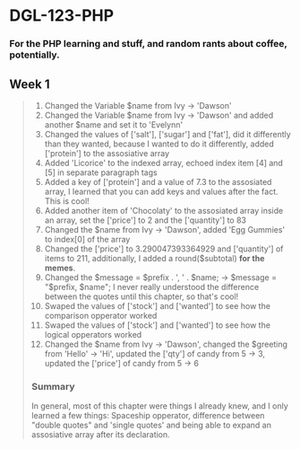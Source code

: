 # DGL-123-PHP
### For the PHP learning and stuff, and random rants about coffee, potentially.

## __Week 1__
> 1. Changed the Variable $name from Ivy -> 'Dawson'
> 2. Changed the Variable $name from Ivy -> 'Dawson' and added another $name and set it to 'Evelynn'
> 3. Changed the values of ['salt'], ['sugar'] and ['fat'], did it differently than they wanted, because I wanted to do it differently, added ['protein'] to the assosiative array
> 4. Added 'Licorice' to the indexed array, echoed index item [4] and [5] in separate paragraph tags
> 5. Added a key of ['protein'] and a value of 7.3 to the assosiated array, I learned that you can add keys and values after the fact. This is cool!
> 6. Added another item of 'Chocolaty' to the assosiated array inside an array, set the ['price'] to 2 and the ['quantity'] to 83
> 7. Changed the $name from Ivy -> 'Dawson', added 'Egg Gummies' to index[0] of the array
> 8. Changed the ['price'] to 3.290047393364929 and ['quantity'] of items to 211, additionally, I added a round($subtotal) __for the memes__.
> 9. Changed the $message = $prefix . ', ' . $name; -> $message = "$prefix, $name"; I never really understood the difference between the quotes until this chapter, so that's cool!
> 10. Swaped the values of ['stock'] and ['wanted'] to see how the comparison opperator worked
> 11. Swaped the values of ['stock'] and ['wanted'] to see how the logical opperators worked
> 12. Changed the $name from Ivy -> 'Dawson', changed the $greeting from 'Hello' -> 'Hi', updated the ['qty'] of candy from 5 -> 3, updated the ['price'] of candy from 5 -> 6
>
> ### Summary
> In general, most of this chapter were things I already knew, and I only learned a few things: Spaceship opperator, difference between "double quotes" and 'single quotes' and being able to expand an assosiative array after its declaration.
